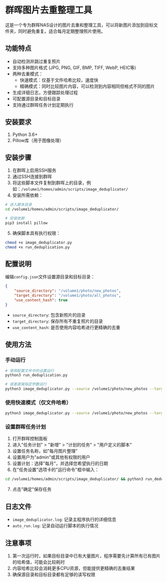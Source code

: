 # 群晖图片去重整理工具

这是一个专为群晖NAS设计的图片去重和整理工具，可以将新图片添加到目标文件夹，同时避免重复。适合每月定期整理照片使用。

## 功能特点

- 自动检测并跳过重复照片
- 支持多种图片格式 (JPG, PNG, GIF, BMP, TIFF, WebP, HEIC等)
- 两种去重模式：
  - 快速模式：仅基于文件哈希比较，速度快
  - 精确模式：同时比较图片内容，可以检测到内容相同但格式不同的图片
- 生成详细日志，方便跟踪处理过程
- 可配置源目录和目标目录
- 支持通过群晖任务计划定期执行

## 安装要求

1. Python 3.6+
2. Pillow库（用于图像处理）

## 安装步骤

1. 在群晖上启用SSH服务
2. 通过SSH连接到群晖
3. 将这些脚本文件复制到群晖上的目录，例如：`/volume1/homes/admin/scripts/image_deduplicator/`
4. 安装所需依赖：

```bash
# 进入脚本目录
cd /volume1/homes/admin/scripts/image_deduplicator/

# 安装依赖
pip3 install pillow
```

5. 确保脚本具有执行权限：

```bash
chmod +x image_deduplicator.py
chmod +x run_deduplication.py
```

## 配置说明

编辑`config.json`文件设置源目录和目标目录：

```json
{
    "source_directory": "/volume1/photo/new_photos",
    "target_directory": "/volume1/photo/all_photos",
    "use_content_hash": true
}
```

- `source_directory`: 包含新照片的目录
- `target_directory`: 保存所有不重复照片的目录
- `use_content_hash`: 是否使用内容哈希进行更精确的去重

## 使用方法

### 手动运行

```bash
# 使用配置文件中的设置运行
python3 run_deduplication.py

# 或者直接指定参数运行
python3 image_deduplicator.py --source /volume1/photo/new_photos --target /volume1/photo/all_photos
```

### 使用快速模式（仅文件哈希）

```bash
python3 image_deduplicator.py --source /volume1/photo/new_photos --target /volume1/photo/all_photos --fast
```

### 设置群晖任务计划

1. 打开群晖控制面板
2. 进入"任务计划" > "新增" > "计划的任务" > "用户定义的脚本"
3. 设置任务名称，如"每月图片整理"
4. 设置用户为"admin"或其他有权限的用户
5. 设置计划：选择"每月"，并选择您希望执行的日期
6. 在"任务设置"选项卡的"运行命令"框中输入：

```bash
cd /volume1/homes/admin/scripts/image_deduplicator/ && python3 run_deduplication.py
```

7. 点击"确定"保存任务

## 日志文件

- `image_deduplicator.log`: 记录主程序执行的详细信息
- `auto_run.log`: 记录自动运行脚本的执行情况

## 注意事项

1. 第一次运行时，如果目标目录中已有大量图片，程序需要先计算所有已有图片的哈希值，可能会比较耗时
2. 内容哈希比较会消耗更多CPU资源，但能提供更精确的去重结果
3. 确保源目录和目标目录都有足够的读写权限 